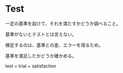 # Test

一定の基準を設けて、それを満たすかどうか調べること。

基準がないとテストとは言えない。

検定するのは、基準との差、エラーを得るため。

基準を満足したかどうか確かめる。

test = trial + satisfaction
